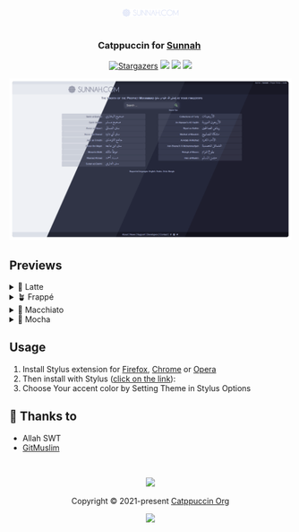 <h3 align="center">
	<picture>
		<source srcset="./assets/sunnah_mocha.png" width="100" alt="Logo" media="(prefers-color-scheme: dark)"/>
    <source srcset="./assets/sunnah_latte.png" width="100" alt="Logo" media="(prefers-color-scheme: light), (prefers-color-scheme: no-preference)"/>
    <img src="https://raw.githubusercontent.com/GitMuslim/sunnah/main/assets/sunnah_mocha.png" width="100" alt="Logo"/><br/>
	</picture>
</h3>
<h3 align="center">
  Catppuccin for <a href="https://sunnah.com">Sunnah</a>
	<img src="https://raw.githubusercontent.com/catppuccin/catppuccin/main/assets/misc/transparent.png" height="30" width="0px"/>
</h3>
<p align="center">
    <a href="https://github.com/GitMuslim/sunnah/stargazers"><img alt="Stargazers" src="https://img.shields.io/github/stars/GitMuslim/sunnah?colorA=363a4f&colorB=b7bdf8&style=for-the-badge"></a>
    <a href="https://github.com/GitMuslim/sunnah/issues"><img src="https://img.shields.io/github/issues/GitMuslim/sunnah?colorA=363a4f&colorB=f5a97f&style=for-the-badge"></a>
    <a href="https://github.com/GitMuslim/sunnah/contributors"><img src="https://img.shields.io/github/contributors/GitMuslim/sunnah?colorA=363a4f&colorB=a6da95&style=for-the-badge"></a>
    <a href="https://github.com/GitMuslim/sunnah/raw/main/src/catppuccin.user.css"><img src="https://img.shields.io/badge/stylus-install-cba6f7?colorA=363a4f&style=for-the-badge"></a>
</p>

<p align="center">
  <img src="https://raw.githubusercontent.com/GitMuslim/sunnah/main/assets/SunnahPreview.webp"/>
</p>

## Previews

<details>
<summary>🌻 Latte</summary>
<img src="https://raw.githubusercontent.com/GitMuslim/sunnah/main/assets/SunnahLatte.png"/>
</details>
<details>
<summary>🪴 Frappé</summary>
<img src="https://raw.githubusercontent.com/GitMuslim/sunnah/main/assets/SunnahFrappe.png"/>
</details>
<details>
<summary>🌺 Macchiato</summary>
<img src="https://raw.githubusercontent.com/GitMuslim/sunnah/main/assets/SunnahMacchiato.png"/>
</details>
<details>
<summary>🌿 Mocha</summary>
<img src="https://raw.githubusercontent.com/GitMuslim/sunnah/main/assets/SunnahMocha.png"/>
</details>

## Usage

1. Install Stylus extension for [Firefox](https://addons.mozilla.org/en-US/firefox/addon/styl-us/), [Chrome](https://chrome.google.com/webstore/detail/stylus/clngdbkpkpeebahjckkjfobafhncgmne) or [Opera](https://addons.opera.com/en-gb/extensions/details/stylus/)
2. Then install with Stylus ([click on the link](https://github.com/GitMuslim/sunnah/raw/main/src/catppuccin.user.css)):
3. Choose Your accent color by Setting Theme in Stylus Options

## 💝 Thanks to

- Allah SWT
- [GitMuslim](https://github.com/GitMuslim)

&nbsp;

<p align="center">
	<img src="https://raw.githubusercontent.com/catppuccin/catppuccin/main/assets/footers/gray0_ctp_on_line.svg?sanitize=true" />
</p>

<p align="center">
	Copyright &copy; 2021-present <a href="https://github.com/catppuccin" target="_blank">Catppuccin Org</a>
</p>

<p align="center">
	<a href="https://github.com/catppuccin/catppuccin/blob/main/LICENSE"><img src="https://img.shields.io/static/v1.svg?style=for-the-badge&label=License&message=MIT&logoColor=d9e0ee&colorA=363a4f&colorB=b7bdf8"/></a>
</p>
